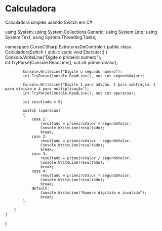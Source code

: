# Calculadora
Calculadora simples usando Switch em C# 

using System;
using System.Collections.Generic;
using System.Linq;
using System.Text;
using System.Threading.Tasks;

namespace CursoCSharp.EstruturasDeControle
{
    public class CalculadoraSwitch
    {
        public static void Executar()
        {
            Console.WriteLine("Digite o primeiro numero");
            int.TryParse(Console.ReadLine(), out int primeiroValor);

            Console.WriteLine("Digite o segundo numero");
            int.TryParse(Console.ReadLine(), out int segundoValor);

            Console.WriteLine("Digite 1 para adição, 2 para subtração, 3 para divisao e 4 para multiplicação");
            int.TryParse(Console.ReadLine(), out int operacao);

            int resultado = 0;

            switch (operacao)
            {
                case 1:
                    resultado = primeiroValor + segundoValor;
                    Console.WriteLine(resultado);
                    break;
                case 2:
                    resultado = primeiroValor - segundoValor;
                    Console.WriteLine(resultado);
                    break;
                case 3:
                    resultado = primeiroValor / segundoValor;
                    Console.WriteLine(resultado);
                    break;
                case 4:
                    resultado = primeiroValor * segundoValor;
                    Console.WriteLine(resultado);
                    break;
                default:
                    Console.WriteLine("Numero digitato e invalido");
                    break;
            }

        }
    }
}
